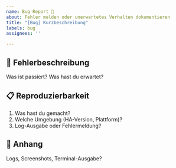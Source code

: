 ```yaml
---
name: Bug Report 🐞
about: Fehler melden oder unerwartetes Verhalten dokumentieren
title: "[Bug] Kurzbeschreibung"
labels: bug
assignees: ''

---
```


## 🐛 Fehlerbeschreibung

Was ist passiert? Was hast du erwartet?

## 📋 Reproduzierbarkeit

1. Was hast du gemacht?
2. Welche Umgebung (HA-Version, Plattform)?
3. Log-Ausgabe oder Fehlermeldung?

## 📎 Anhang

Logs, Screenshots, Terminal-Ausgabe?
